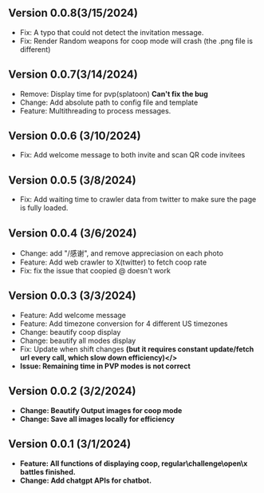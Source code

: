## Version 0.0.8(3/15/2024)
 * Fix: A typo that could not detect the invitation message.
 * Fix: Render Random weapons for coop mode will crash (the .png file is different)

## Version 0.0.7(3/14/2024)
 * Remove: Display time for pvp(splatoon) <strong> Can't fix the bug</strong>
 * Change: Add absolute path to config file and template
 * Feature: Multithreading to process messages.

## Version 0.0.6 (3/10/2024)
 * Fix: Add welcome message to both invite and scan QR code invitees

## Version 0.0.5 (3/8/2024)
 * Fix: Add waiting time to crawler data from twitter to make sure the page is fully loaded.

## Version 0.0.4 (3/6/2024)
 * Change: add "/感谢", and remove appreciasion on each photo
 * Feature: Add web crawler to X(twitter) to fetch coop rate 
 * Fix: fix the issue that coopied @ doesn't work 

## Version 0.0.3 (3/3/2024)
 * Feature: Add welcome message
 * Feature: Add timezone conversion for 4 different US timezones
 * Change: beautify coop display 
 * Change: beautify all modes display
 * Fix: Update when shift changes <strong>(but it requires constant update/fetch url every call, which slow down efficiency)</<strong>>
 * <strong>Issue: Remaining time in PVP modes is not correct </strong>

## Version 0.0.2 (3/2/2024)
 * Change: Beautify Output images for coop mode
 * Change: Save all images locally for efficiency

## Version 0.0.1 (3/1/2024)
 * Feature: All functions of displaying coop, regular\challenge\open\x battles finished.
 * Change: Add chatgpt APIs for chatbot.
